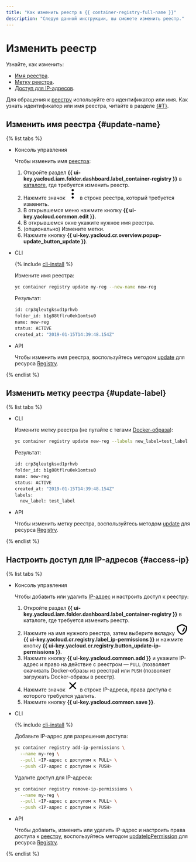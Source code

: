```yaml
---
title: "Как изменить реестр в {{ container-registry-full-name }}"
description: "Следуя данной инструкции, вы сможете изменить реестр." 
---
```


# Изменить реестр

Узнайте, как изменить:
* [Имя реестра](#update-name).
* [Метку реестра](#update-label).
* [Доступ для IP-адресов](#access-ip).

Для обращения к [реестру](../../concepts/registry.md) используйте его идентификатор или имя. Как узнать идентификатор или имя реестра, читайте в разделе [{#T}](registry-list.md).

## Изменить имя реестра {#update-name}

{% list tabs %}

- Консоль управления

  Чтобы изменить имя [реестра](../../concepts/registry.md):
  1. Откройте раздел **{{ ui-key.yacloud.iam.folder.dashboard.label_container-registry }}** в [каталоге](../../../resource-manager/concepts/resources-hierarchy.md#folder), где требуется изменить реестр.
  1. Нажмите значок ![image](../../../_assets/console-icons/ellipsis-vertical.svg) в строке реестра, который требуется изменить.
  1. В открывшемся меню нажмите кнопку **{{ ui-key.yacloud.common.edit }}**.
  1. В открывшемся окне укажите нужное имя реестра.
  1. (опционально) Измените метки.
  1. Нажмите кнопку **{{ ui-key.yacloud.cr.overview.popup-update_button_update }}**.

- CLI

  {% include [cli-install](../../../_includes/cli-install.md) %}

  Измените имя реестра:

  ```bash
  yc container registry update my-reg --new-name new-reg
  ```

  Результат:

  ```bash
  id: crp3qleutgksvd1prhvb
  folder_id: b1g88tflru0ek1omtsu0
  name: new-reg
  status: ACTIVE
  created_at: "2019-01-15T14:39:48.154Z"
  ```

- API

  Чтобы изменить имя реестра, воспользуйтесь методом [update](../../api-ref/Registry/update.md) для ресурса [Registry](../../api-ref/Registry/).

{% endlist %}

## Изменить метку реестра {#update-label}

{% list tabs %}

- CLI

  Измените метку реестра (не путайте с тегами [Docker-образа](../../concepts/docker-image.md)):

  ```bash
  yc container registry update new-reg --labels new_label=test_label
  ```

  Результат:

  ```bash
  id: crp3qleutgksvd1prhvb
  folder_id: b1g88tflru0ek1omtsu0
  name: new-reg
  status: ACTIVE
  created_at: "2019-01-15T14:39:48.154Z"
  labels:
    new_label: test_label
  ```

- API

  Чтобы изменить метку реестра, воспользуйтесь методом [update](../../api-ref/Registry/update.md) для ресурса [Registry](../../api-ref/Registry/).

{% endlist %}

## Настроить доступ для IP-адресов {#access-ip}

{% list tabs %}

- Консоль управления

  Чтобы добавить или удалить [IP-адрес](../../../vpc/concepts/address.md) и настроить доступ к реестру:
  1. Откройте раздел **{{ ui-key.yacloud.iam.folder.dashboard.label_container-registry }}** в каталоге, где требуется изменить реестр.
  1. Нажмите на имя нужного реестра, затем выберите вкладку ![ip-address.svg](../../../_assets/console-icons/shield.svg) **{{ ui-key.yacloud.cr.registry.label_ip-permissions }}** и нажмите кнопку **{{ ui-key.yacloud.cr.registry.button_update-ip-permissions }}**.
  1. Нажмите кнопку **{{ ui-key.yacloud.common.add }}** и укажите IP-адрес и право на действие с реестром — `PULL` (позволяет скачивать Docker-образы из реестра) или `PUSH` (позволяет загружать Docker-образы в реестр).
  1. Нажмите значок ![image](../../../_assets/console-icons/xmark.svg) в строке IP-адреса, права доступа с которого требуется удалить.
  1. Нажмите кнопку **{{ ui-key.yacloud.common.save }}**.

- CLI

  {% include [cli-install](../../../_includes/cli-install.md) %}

  Добавьте IP-адрес для разрешения доступа:

  ```bash
  yc container registry add-ip-permissions \
    --name my-reg \
    --pull <IP-адрес с доступом к PULL> \
    --push <IP-адрес с доступом к PUSH>
  ```

  Удалите доступ для IP-адреса:

  ```bash
  yc container registry remove-ip-permissions \
    --name my-reg \
    --pull <IP-адрес с доступом к PULL> \
    --push <IP-адрес с доступом к PUSH>
  ```

- API

  Чтобы добавить, изменить или удалить IP-адрес и настроить права доступа к [реестру](../../concepts/registry.md), воспользуйтесь методом [updateIpPermission](../../api-ref/Registry/updateIpPermission.md) для ресурса [Registry](../../api-ref/Registry/).

{% endlist %}